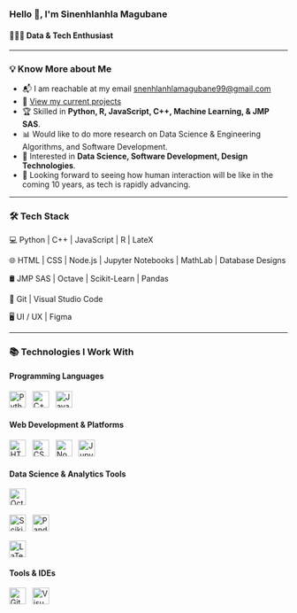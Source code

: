 ### Hello 👋, I'm Sinenhlanhla Magubane

#### 👩🏻‍💻 Data & Tech Enthusiast 
_____
### 💡 Know More about Me
* 📬 I am reachable at my email snenhlanhlamagubane99@gmail.com
* 🚧 [View my current projects](https://portfolio-ft6h.onrender.com/)
* 🏆 Skilled in **Python, R, JavaScript, C++, Machine Learning, & JMP SAS**.
* 📊 Would like to do more research on Data Science & Engineering Algorithms, and Software Development.
* 🎨 Interested in **Data Science, Software Development, Design Technologies**.
* 🤝 Looking forward to seeing how human interaction will be like in the coming 10 years, as tech is rapidly advancing.

___
### 🛠 Tech Stack

💻 Python | C++ | JavaScript | R | LateX

🌐 HTML | CSS | Node.js | Jupyter Notebooks | MathLab | Database Designs

🛢 JMP SAS | Octave | Scikit-Learn | Pandas

🔧 Git | Visual Studio Code

🖥 UI / UX | Figma 

_____
### 📚 Technologies I Work With


####  Programming Languages
[<img src="https://img.icons8.com/color/48/python.png" alt="Python" width="30"/>](https://www.python.org)
&nbsp;
[<img src="https://img.icons8.com/color/48/c-plus-plus-logo.png" alt="C++" width="30"/>](https://isocpp.org)
&nbsp;
[<img src="https://img.icons8.com/color/48/javascript--v1.png" alt="JavaScript" width="30"/>](https://developer.mozilla.org/en-US/docs/Web/JavaScript)
&nbsp;



####  Web Development & Platforms
[<img src="https://img.icons8.com/color/48/html-5--v1.png" alt="HTML5" width="30"/>](https://developer.mozilla.org/en-US/docs/Web/HTML)
&nbsp;
[<img src="https://img.icons8.com/color/48/css3.png" alt="CSS3" width="30"/>](https://developer.mozilla.org/en-US/docs/Web/CSS)
&nbsp;
[<img src="https://img.icons8.com/fluency/48/node-js.png" alt="Node.js" width="30"/>](https://nodejs.org)
&nbsp;
[<img src="https://img.icons8.com/ios-filled/50/jupyter.png" alt="Jupyter Notebook" width="30"/>](https://jupyter.org)

####  Data Science & Analytics Tools
[<img src="https://icons.iconarchive.com/icons/papirus-team/papirus-apps/128/octave-icon.png" alt="Octave" width="30"/>](https://www.gnu.org/software/octave/)
&nbsp;

[<img src="https://scikit-learn.org/stable/_static/scikit-learn-logo-small.png" alt="Scikit-Learn" width="30"/>](https://scikit-learn.org)
&nbsp;
[<img src="https://img.icons8.com/color/48/pandas.png" alt="Pandas" width="30"/>](https://pandas.pydata.org)

[<img src="https://upload.wikimedia.org/wikipedia/commons/9/92/LaTeX_logo.svg" alt="LaTeX" width="30"/>](https://www.latex-project.org)




####  Tools & IDEs
[<img src="https://img.icons8.com/color/48/git.png" alt="Git" width="30"/>](https://git-scm.com)
&nbsp;
[<img src="https://img.icons8.com/fluent/48/visual-studio-code-2019.png" alt="Visual Studio Code" width="30"/>](https://code.visualstudio.com)
